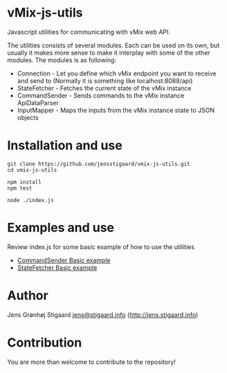 # vMix-js-utils
Javascript utilities for communicating with vMix web API.

The utilities consists of several modules. Each can be used on its own, but usually it makes more sense to make it interplay with some of the other modules.
The modules is as following:
 - Connection - Let you define which vMix endpoint you want to receive and send to (Normally it is something like localhost:8088/api)
 - StateFetcher - Fetches the current state of the vMix instance
 - CommandSender - Sends commands to the vMix instance ApiDataParser
 - InputMapper - Maps the inputs from the vMix instance state to JSON objects

# Installation and use
```
git clone https://github.com/jensstigaard/vmix-js-utils.git
cd vmix-js-utils

npm install
npm test

node ./index.js
```
# Examples and use
Review index.js for some basic example of how to use the utilities
 - [CommandSender Basic example](./blob/master/examples/command-sender-basic.js)
 - [StateFetcher Basic example](./blob/master/examples/state-fetcher-basic.js)

# Author
Jens Grønhøj Stigaard <jens@stigaard.info> (http://jens.stigaard.info)

# Contribution
You are more than welcome to contribute to the repository!
